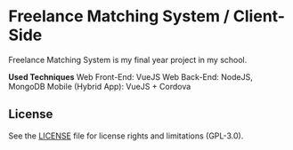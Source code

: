 # Freelance Matching System / Client-Side
Freelance Matching System is my final year project in my school.

**Used Techniques**
Web Front-End: VueJS
Web Back-End: NodeJS, MongoDB
Mobile (Hybrid App): VueJS + Cordova

## License
See the [LICENSE](https://github.com/s20081428/Freelance-Matching-System-Client-Side/blob/master/LICENSE) file for license rights and limitations (GPL-3.0).
